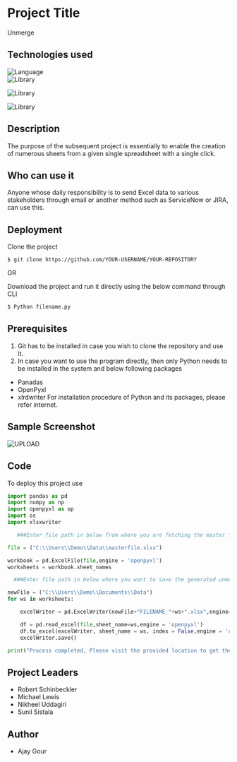 
# Project Title

Unmerge



## Technologies used

![Language](https://img.shields.io/badge/Programming%20Language-Python-green)   
![Library](https://img.shields.io/badge/Library-Pandas-orange)

![Library](https://img.shields.io/badge/Library-openpyxl-blue)

![Library](https://img.shields.io/badge/Library-xlsxwriter-yellow)

## Description

The purpose of the subsequent project is essentially to enable the creation of numerous sheets from a given single spreadsheet with a single click.
## Who can use it

Anyone whose daily responsibility is to send Excel data to various stakeholders through email or another method such as ServiceNow or JIRA, can use this.
## Deployment




Clone the project 

```GIT
$ git clone https://github.com/YOUR-USERNAME/YOUR-REPOSITORY

```
OR

Download the project and run it directly using the below command through CLI
```Python
$ Python filename.py

```
## Prerequisites

1) Git has to be installed in case you wish to clone the repository and use it.
2) In case you want to use the program directly, then only Python needs to be installed in the system and below following packages
 - Panadas
- OpenPyxl
- xlrdwriter
 For installation procedure of Python and its packages, please refer internet.
 
## Sample Screenshot
![UPLOAD](https://user-images.githubusercontent.com/114949310/193858166-fe7e7e1a-012a-4aae-b75d-7c02df10ed91.JPG)

## Code

To deploy this project use

```Python
import pandas as pd
import numpy as np
import openpyxl as op
import os
import xlsxwriter

   ###Enter file path in below from where you are fetching the master file

file = ("C:\\Users\\Demo\\Data\\masterfile.xlsx")

workbook = pd.ExcelFile(file,engine = 'openpyxl') 
worksheets = workbook.sheet_names

  ###Enter file path in below where you want to save the generated unmerged files

newFile = ("C:\\Users\\Demo\\Documents\\Data")
for ws in worksheets:

    excelWriter = pd.ExcelWriter(newFile+"FILENAME_"+ws+".xlsx",engine='xlsxwriter')

    df = pd.read_excel(file,sheet_name=ws,engine = 'openpyxl')
    df.to_excel(excelWriter, sheet_name = ws, index = False,engine = 'openpyxl')
    excelWriter.save()

print("Process completed, Please visit the provided location to get the required files....")
```

## Project Leaders


- Robert Schinbeckler
-  Michael Lewis
- Nikheel Uddagiri 
- Sunil Sistala
## Author

- Ajay Gour

